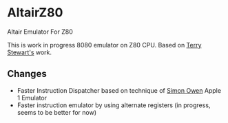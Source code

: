 # AltairZ80

Altair Emulator For Z80

This is work in progress 8080 emulator on Z80 CPU. Based on [Terry Stewart's](https://www.classic-computers.org.nz/blog/2012-10-17-altair-emulator.htm) work.

## Changes

- Faster Instruction Dispatcher based on technique of [Simon Owen](https://simonowen.com/sam/apple1emu/) Apple 1 Emulator
- Faster instruction emulator by using alternate registers (in progress, seems to be better for now)

